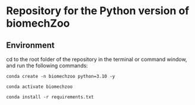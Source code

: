 # Repository for the Python version of biomechZoo

## Environment

cd to the root folder of the repository in the terminal or command window, and run the following commands:

``conda create -n biomechzoo python=3.10 -y``

``conda activate biomechzoo``

``conda install -r requirements.txt``